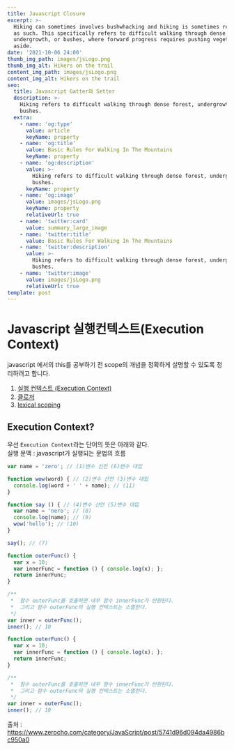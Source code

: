 ```yaml
---
title: Javascript Closure
excerpt: >-
  Hiking can sometimes involves bushwhacking and hiking is sometimes referred to
  as such. This specifically refers to difficult walking through dense forest,
  undergrowth, or bushes, where forward progress requires pushing vegetation
  aside.
date: '2021-10-06 24:00'
thumb_img_path: images/jsLogo.png
thumb_img_alt: Hikers on the trail
content_img_path: images/jsLogo.png
content_img_alt: Hikers on the trail
seo:
  title: Javascript Gatter와 Setter
  description: >-
    Hiking refers to difficult walking through dense forest, undergrowth, or
    bushes.
  extra:
    - name: 'og:type'
      value: article
      keyName: property
    - name: 'og:title'
      value: Basic Rules For Walking In The Mountains
      keyName: property
    - name: 'og:description'
      value: >-
        Hiking refers to difficult walking through dense forest, undergrowth, or
        bushes.
      keyName: property
    - name: 'og:image'
      value: images/jsLogo.png
      keyName: property
      relativeUrl: true
    - name: 'twitter:card'
      value: summary_large_image
    - name: 'twitter:title'
      value: Basic Rules For Walking In The Mountains
    - name: 'twitter:description'
      value: >-
        Hiking refers to difficult walking through dense forest, undergrowth, or
        bushes.
    - name: 'twitter:image'
      value: images/jsLogo.png
      relativeUrl: true
template: post
---
```


# Javascript 실행컨텍스트(Execution Context)

javascript 에서의 this를 공부하기 전 scope의 개념을 정확하게 설명할 수 있도록 정리하려고 합니다.

1. [실행 컨텍스트 (Execution Context)](https://sysnar.github.io/posts/nodejs/scope/)
2. [클로저](https://sysnar.github.io/posts/nodejs/closure/)
3. [lexical scoping](https://sysnar.github.io/posts/nodejs/lexical%20scoping/)

## Execution Context?
우선 `Execution Context`라는 단어의 뜻은 아래와 같다.  
실행 문맥 : javascript가 실행되는 문법의 흐름
   
```js {numberLines}
var name = 'zero'; // (1)변수 선언 (6)변수 대입

function wow(word) { // (2)변수 선언 (3)변수 대입
  console.log(word + ' ' + name); // (11)
}

function say () { // (4)변수 선언 (5)변수 대입
  var name = 'nero'; // (8)
  console.log(name); // (9)
  wow('hello'); // (10)
}

say(); // (7)
```

```js {numverLines}
function outerFunc() {
  var x = 10;
  var innerFunc = function () { console.log(x); };
  return innerFunc;
}

/**
 *  함수 outerFunc를 호출하면 내부 함수 innerFunc가 반환된다.
 *  그리고 함수 outerFunc의 실행 컨텍스트는 소멸한다.
 */
var inner = outerFunc();
inner(); // 10
```
```js {numverLines}
function outerFunc() {
  var x = 10;
  var innerFunc = function () { console.log(x); };
  return innerFunc;
}

/**
 *  함수 outerFunc를 호출하면 내부 함수 innerFunc가 반환된다.
 *  그리고 함수 outerFunc의 실행 컨텍스트는 소멸한다.
 */
var inner = outerFunc();
inner(); // 10
```



출처 : https://www.zerocho.com/category/JavaScript/post/5741d96d094da4986bc950a0
